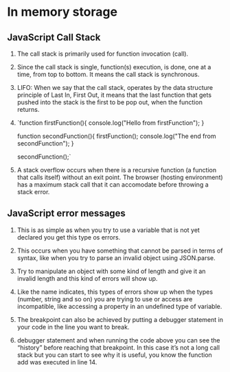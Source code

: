 # In memory storage

## JavaScript Call Stack

1. The call stack is primarily used for function invocation (call).

2. Since the call stack is single, function(s) execution, is done, one at a time, from top to bottom. It means the call stack is synchronous.

3. LIFO: When we say that the call stack, operates by the data structure principle of Last In, First Out, it means that the last function that gets pushed into the stack is the first to be pop out, when the function returns.

4. `function firstFunction(){
   console.log("Hello from firstFunction");
   }

   function secondFunction(){
   firstFunction();
   console.log("The end from secondFunction");
   }

   secondFunction();`

5. A stack overflow occurs when there is a recursive function (a function that calls itself) without an exit point. The browser (hosting environment) has a maximum stack call that it can accomodate before throwing a stack error.

## JavaScript error messages

1. This is as simple as when you try to use a variable that is not yet declared you get this type os errors.

2. This occurs when you have something that cannot be parsed in terms of syntax, like when you try to parse an invalid object using JSON.parse.

3. Try to manipulate an object with some kind of length and give it an invalid length and this kind of errors will show up.

4. Like the name indicates, this types of errors show up when the types (number, string and so on) you are trying to use or access are incompatible, like accessing a property in an undefined type of variable.

5. The breakpoint can also be achieved by putting a debugger statement in your code in the line you want to break.

6. debugger statement and when running the code above you can see the “history” before reaching that breakpoint. In this case it’s not a long call stack but you can start to see why it is useful, you know the function add was executed in line 14.